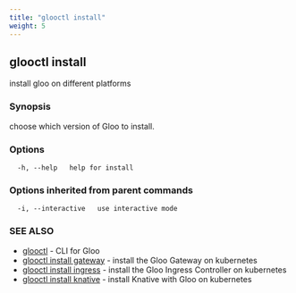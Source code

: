 ```yaml
---
title: "glooctl install"
weight: 5
---
```

## glooctl install

install gloo on different platforms

### Synopsis

choose which version of Gloo to install.

### Options

```
  -h, --help   help for install
```

### Options inherited from parent commands

```
  -i, --interactive   use interactive mode
```

### SEE ALSO

* [glooctl](glooctl)	 - CLI for Gloo
* [glooctl install gateway](glooctl_install_gateway)	 - install the Gloo Gateway on kubernetes
* [glooctl install ingress](glooctl_install_ingress)	 - install the Gloo Ingress Controller on kubernetes
* [glooctl install knative](glooctl_install_knative)	 - install Knative with Gloo on kubernetes

